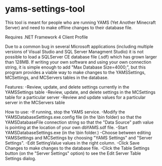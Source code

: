 yams-settings-tool
==================
This tool is meant for people who are running YAMS (Yet Another Minecraft Server) and need to make offline changes to their database file.

Requires .NET Framework 4 Client Profile

Due to a common bug in several Microsoft applications (including multiple versions of Visual Studio and SQL Server Managment Studio) it is not possible to load a SQLServer CE database file (.sdf) which has grown larger than 128MB. If writing your own software and using your own connection string, it is simple enough to add "Max Database Size=4000;", but this program provides a viable way to make changes to the YAMSSettings, MCSettings, and MCServers tables in the database.

Features:
-Review, update, and delete settings currently in the YAMSSettings table
-Review, update, and delete settings in the MCSettings table for a particular server
-Review and update values for a particular server in the MCServers table

How to use:
-If running, stop the YAMS service.
-Modify the YAMSDatabaseSettings.exe.config file (in the \bin folder) so that the YAMSDatabaseFile connection string so that the "Data Source" path value is pointing at the location of your own dbYAMS.sdf file.
-Start YAMSDatabaseSettings.exe (in the \bin folder.)
-Choose between editing YAMSSettings and MCSettings by choosing "YAMS Settings" and "Server Settings".
-Edit SettingValue values in the right column.
-Click Save Changes to make changes to the database file.
-Click the Table Settings button (on the "Server Settings" option) to see the Edit Server Table Settings dialog.
